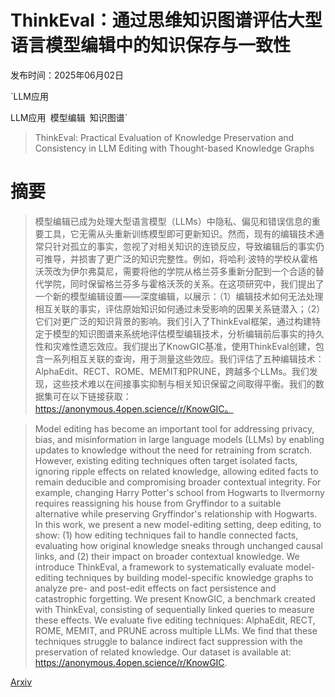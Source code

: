 # ThinkEval：通过思维知识图谱评估大型语言模型编辑中的知识保存与一致性

发布时间：2025年06月02日

`LLM应用

LLM应用` `模型编辑` `知识图谱`

> ThinkEval: Practical Evaluation of Knowledge Preservation and Consistency in LLM Editing with Thought-based Knowledge Graphs

# 摘要

> 模型编辑已成为处理大型语言模型（LLMs）中隐私、偏见和错误信息的重要工具，它无需从头重新训练模型即可更新知识。然而，现有的编辑技术通常只针对孤立的事实，忽视了对相关知识的连锁反应，导致编辑后的事实仍可推导，并损害了更广泛的知识完整性。例如，将哈利·波特的学校从霍格沃茨改为伊尔弗莫尼，需要将他的学院从格兰芬多重新分配到一个合适的替代学院，同时保留格兰芬多与霍格沃茨的关系。在这项研究中，我们提出了一个新的模型编辑设置——深度编辑，以展示：（1）编辑技术如何无法处理相互关联的事实，评估原始知识如何通过未受影响的因果关系链潜入；（2）它们对更广泛的知识背景的影响。我们引入了ThinkEval框架，通过构建特定于模型的知识图谱来系统地评估模型编辑技术，分析编辑前后事实的持久性和灾难性遗忘效应。我们提出了KnowGIC基准，使用ThinkEval创建，包含一系列相互关联的查询，用于测量这些效应。我们评估了五种编辑技术：AlphaEdit、RECT、ROME、MEMIT和PRUNE，跨越多个LLMs。我们发现，这些技术难以在间接事实抑制与相关知识保留之间取得平衡。我们的数据集可在以下链接获取：https://anonymous.4open.science/r/KnowGIC。

> Model editing has become an important tool for addressing privacy, bias, and misinformation in large language models (LLMs) by enabling updates to knowledge without the need for retraining from scratch. However, existing editing techniques often target isolated facts, ignoring ripple effects on related knowledge, allowing edited facts to remain deducible and compromising broader contextual integrity. For example, changing Harry Potter's school from Hogwarts to Ilvermorny requires reassigning his house from Gryffindor to a suitable alternative while preserving Gryffindor's relationship with Hogwarts. In this work, we present a new model-editing setting, deep editing, to show: (1) how editing techniques fail to handle connected facts, evaluating how original knowledge sneaks through unchanged causal links, and (2) their impact on broader contextual knowledge. We introduce ThinkEval, a framework to systematically evaluate model- editing techniques by building model-specific knowledge graphs to analyze pre- and post-edit effects on fact persistence and catastrophic forgetting. We present KnowGIC, a benchmark created with ThinkEval, consisting of sequentially linked queries to measure these effects. We evaluate five editing techniques: AlphaEdit, RECT, ROME, MEMIT, and PRUNE across multiple LLMs. We find that these techniques struggle to balance indirect fact suppression with the preservation of related knowledge. Our dataset is available at: https://anonymous.4open.science/r/KnowGIC.

[Arxiv](https://arxiv.org/abs/2506.01386)
